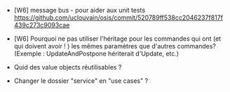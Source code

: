 - [W6] message bus - pour aider aux unit tests https://github.com/uclouvain/osis/commit/520789ff538cc2046237f817f439c273c9093cae


- [W6] Pourquoi ne pas utiliser l'héritage pour les commandes qui ont (et qui doivent avoir ! ) les mêmes paramètres que d'autres commandes? (Exemple : UpdateAndPostpone hériterait d'Update, etc.)

- Quid des value objects réutilisables ? 

- Changer le dossier "service" en "use cases" ? 